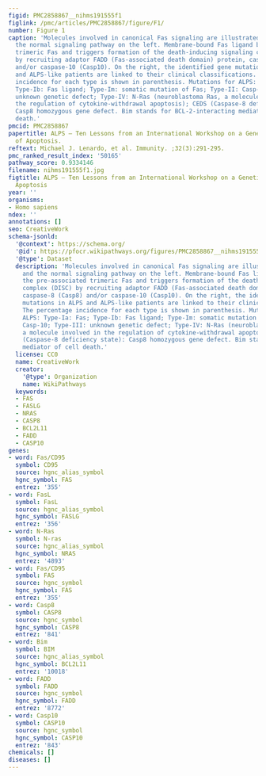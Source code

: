 ```yaml
---
figid: PMC2858867__nihms191555f1
figlink: /pmc/articles/PMC2858867/figure/F1/
number: Figure 1
caption: 'Molecules involved in canonical Fas signaling are illustrated on top and
  the normal signaling pathway on the left. Membrane-bound Fas ligand binds the pre-associated
  trimeric Fas and triggers formation of the death-inducing signaling complex (DISC)
  by recruiting adaptor FADD (Fas-associated death domain) protein, caspase-8 (Casp8)
  and/or caspase-10 (Casp10). On the right, the identified gene mutations in ALPS
  and ALPS-like patients are linked to their clinical classifications. The percentage
  incidence for each type is shown in parenthesis. Mutations for ALPS: Type-Ia: Fas;
  Type-Ib: Fas ligand; Type-Im: somatic mutation of Fas; Type-II: Casp-10; Type-III:
  unknown genetic defect; Type-IV: N-Ras (neuroblastoma Ras, a molecule involved in
  the regulation of cytokine-withdrawal apoptosis); CEDS (Caspase-8 deficiency state):
  Casp8 homozygous gene defect. Bim stands for BCL-2-interacting mediator of cell
  death.'
pmcid: PMC2858867
papertitle: ALPS – Ten Lessons from an International Workshop on a Genetic Disease
  of Apoptosis.
reftext: Michael J. Lenardo, et al. Immunity. ;32(3):291-295.
pmc_ranked_result_index: '50165'
pathway_score: 0.9334146
filename: nihms191555f1.jpg
figtitle: ALPS – Ten Lessons from an International Workshop on a Genetic Disease of
  Apoptosis
year: ''
organisms:
- Homo sapiens
ndex: ''
annotations: []
seo: CreativeWork
schema-jsonld:
  '@context': https://schema.org/
  '@id': https://pfocr.wikipathways.org/figures/PMC2858867__nihms191555f1.html
  '@type': Dataset
  description: 'Molecules involved in canonical Fas signaling are illustrated on top
    and the normal signaling pathway on the left. Membrane-bound Fas ligand binds
    the pre-associated trimeric Fas and triggers formation of the death-inducing signaling
    complex (DISC) by recruiting adaptor FADD (Fas-associated death domain) protein,
    caspase-8 (Casp8) and/or caspase-10 (Casp10). On the right, the identified gene
    mutations in ALPS and ALPS-like patients are linked to their clinical classifications.
    The percentage incidence for each type is shown in parenthesis. Mutations for
    ALPS: Type-Ia: Fas; Type-Ib: Fas ligand; Type-Im: somatic mutation of Fas; Type-II:
    Casp-10; Type-III: unknown genetic defect; Type-IV: N-Ras (neuroblastoma Ras,
    a molecule involved in the regulation of cytokine-withdrawal apoptosis); CEDS
    (Caspase-8 deficiency state): Casp8 homozygous gene defect. Bim stands for BCL-2-interacting
    mediator of cell death.'
  license: CC0
  name: CreativeWork
  creator:
    '@type': Organization
    name: WikiPathways
  keywords:
  - FAS
  - FASLG
  - NRAS
  - CASP8
  - BCL2L11
  - FADD
  - CASP10
genes:
- word: Fas/CD95
  symbol: CD95
  source: hgnc_alias_symbol
  hgnc_symbol: FAS
  entrez: '355'
- word: FasL
  symbol: FasL
  source: hgnc_alias_symbol
  hgnc_symbol: FASLG
  entrez: '356'
- word: N-Ras
  symbol: N-ras
  source: hgnc_alias_symbol
  hgnc_symbol: NRAS
  entrez: '4893'
- word: Fas/CD95
  symbol: FAS
  source: hgnc_symbol
  hgnc_symbol: FAS
  entrez: '355'
- word: Casp8
  symbol: CASP8
  source: hgnc_symbol
  hgnc_symbol: CASP8
  entrez: '841'
- word: Bim
  symbol: BIM
  source: hgnc_alias_symbol
  hgnc_symbol: BCL2L11
  entrez: '10018'
- word: FADD
  symbol: FADD
  source: hgnc_symbol
  hgnc_symbol: FADD
  entrez: '8772'
- word: Casp10
  symbol: CASP10
  source: hgnc_symbol
  hgnc_symbol: CASP10
  entrez: '843'
chemicals: []
diseases: []
---
```

